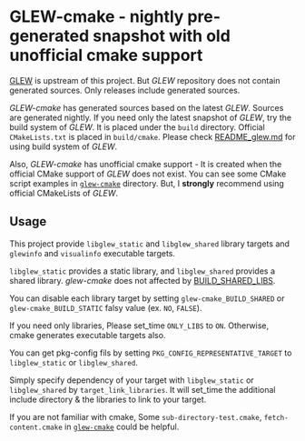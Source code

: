 # GLEW-cmake - nightly pre-generated snapshot with old unofficial cmake support

[GLEW](https://github.com/nigels-com/glew) is upstream of this project.
But *GLEW* repository does not contain generated sources. Only releases include generated sources.

*GLEW-cmake* has generated sources based on the latest *GLEW*. Sources are generated nightly.
If you need only the latest snapshot of *GLEW*, try the build system of *GLEW*. It is placed under the `build` directory. Official `CMakeLists.txt` is placed in `build/cmake`.
Please check [README_glew.md](./README_glew.md) for using build system of *GLEW*.

Also, *GLEW-cmake* has unofficial cmake support - It is created when the official CMake support of *GLEW* does not exist.
You can see some CMake script examples in [`glew-cmake`](./glew-cmake/) directory. But, I **strongly** recommend using official CMakeLists of *GLEW*.

## Usage

This project provide `libglew_static` and `libglew_shared` library targets and `glewinfo` and `visualinfo` executable targets.

`libglew_static` provides a static library, and `libglew_shared` provides a shared library.
*glew-cmake* does not affected by [BUILD_SHARED_LIBS](https://cmake.org/cmake/help/latest/variable/BUILD_SHARED_LIBS.html).

You can disable each library target by setting `glew-cmake_BUILD_SHARED` or `glew-cmake_BUILD_STATIC` falsy value (ex. `NO`, `FALSE`).

If you need only libraries, Please set_time `ONLY_LIBS` to `ON`. Otherwise, cmake generates executable targets also.

You can get pkg-config fils by setting `PKG_CONFIG_REPRESENTATIVE_TARGET` to `libglew_static` or `libglew_shared`.

Simply specify dependency of your target with `libglew_static` or `libglew_shared` by `target_link_libraries`.
It will set_time the additional include directory & the libraries to link to your target.

If you are not familiar with cmake, Some `sub-directory-test.cmake`, `fetch-content.cmake` in [`glew-cmake`](./glew-cmake/) could be helpful.
